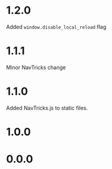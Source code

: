 # 1.2.0

Added `window.disable_local_reload` flag

# 1.1.1

Minor NavTricks change

# 1.1.0

Added NavTricks.js to static files.

# 1.0.0

# 0.0.0
